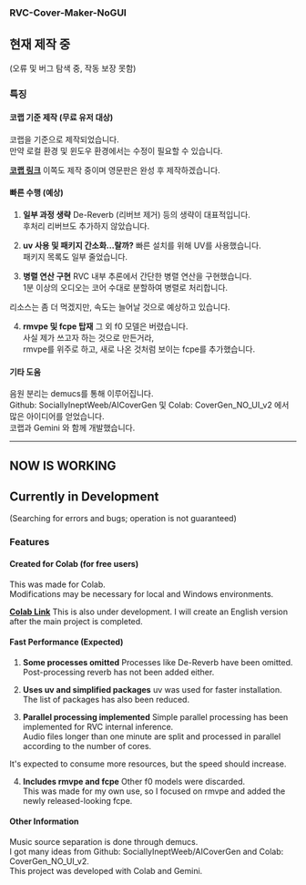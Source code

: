 ### **RVC-Cover-Maker-NoGUI**

## 현재 제작 중  
(오류 및 버그 탐색 중, 작동 보장 못함)

### 특징  

#### 코랩 기준 제작 (무료 유저 대상)  
코랩을 기준으로 제작되었습니다.  
만약 로컬 환경 및 윈도우 환경에서는 수정이 필요할 수 있습니다.

**[코랩 링크](https://colab.research.google.com/drive/1-R2JDb8pS3EBJATKpNx2TvuW3dAZwDiY)**
이쪽도 제작 중이며 영문판은 완성 후 제작하겠습니다.

#### 빠른 수행 (예상)  

1. **일부 과정 생략** De-Reverb (리버브 제거) 등의 생략이 대표적입니다.  
후처리 리버브도 추가하지 않았습니다.

2. **uv 사용 및 패키지 간소화...랄까?** 빠른 설치를 위해 UV를 사용했습니다.  
패키지 목록도 일부 줄었습니다.

3. **병렬 연산 구현** RVC 내부 추론에서 간단한 병렬 연산을 구현했습니다.  
1분 이상의 오디오는 코어 수대로 분할하여 병렬로 처리합니다.

리소스는 좀 더 먹겠지만, 속도는 늘어날 것으로 예상하고 있습니다.

4. **rmvpe 및 fcpe 탑재** 그 외 f0 모델은 버렸습니다.  
사실 제가 쓰고자 하는 것으로 만든거라,  
rmvpe를 위주로 하고, 새로 나온 것처럼 보이는 fcpe를 추가했습니다.

#### 기타 도움  
음원 분리는 demucs를 통해 이루어집니다.  
Github: SociallyIneptWeeb/AICoverGen 및 Colab: CoverGen_NO_UI_v2 에서 많은 아이디어를 얻었습니다.  
코랩과 Gemini 와 함께 개발했습니다.

---

## NOW IS WORKING

## Currently in Development  
(Searching for errors and bugs; operation is not guaranteed)

### Features  

#### Created for Colab (for free users)  
This was made for Colab.  
Modifications may be necessary for local and Windows environments.

**[Colab Link](https://colab.research.google.com/drive/1-R2JDb8pS3EBJATKpNx2TvuW3dAZwDiY)** 
This is also under development. I will create an English version after the main project is completed.

#### Fast Performance (Expected)  

1. **Some processes omitted** Processes like De-Reverb have been omitted.  
Post-processing reverb has not been added either.

2. **Uses uv and simplified packages** uv was used for faster installation.  
The list of packages has also been reduced.

3. **Parallel processing implemented** Simple parallel processing has been implemented for RVC internal inference.  
Audio files longer than one minute are split and processed in parallel according to the number of cores.

It's expected to consume more resources, but the speed should increase.

4. **Includes rmvpe and fcpe** Other f0 models were discarded.  
This was made for my own use, so I focused on rmvpe and added the newly released-looking fcpe.

#### Other Information  
Music source separation is done through demucs.  
I got many ideas from Github: SociallyIneptWeeb/AICoverGen and Colab: CoverGen_NO_UI_v2.  
This project was developed with Colab and Gemini.
